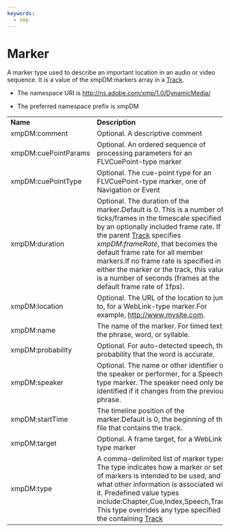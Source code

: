 ```yaml
---
keywords:
  - xmp
---
```


# Marker

A marker type used to describe an important location in an audio or video sequence. It is a value of the xmpDM:markers array in a [Track](Track.md).

- The namespace URI is http://ns.adobe.com/xmp/1.0/DynamicMedia/

- The preferred namespace prefix is xmpDM

|    |           |    |
|----|-----------|----|
|**Name**|**Description**|**Type**|
|xmpDM:comment|Optional. A descriptive comment  |[Text](./CoreProperties.md#text)|
|xmpDM:cuePointParams|Optional. An ordered sequence of processing parameters for an FLVCuePoint-type marker  |Ordered array of [CuePointParam](./CuePointParam.md)|
|xmpDM:cuePointType|Optional. The cue-point type for an FLVCuePoint-type marker, one of Navigation or Event  |[Text](./CoreProperties.md#text)|
|xmpDM:duration|Optional. The duration of the marker.Default is 0. This is a number of ticks/frames in the timescale specified by an optionally included frame rate. If the parent [Track](Track.md) specifies *xmpDM:frameRate*, that becomes the default frame rate for all member markers.If no frame rate is specified in either the marker or the track, this value is a number of seconds (frames at the default frame rate of 1fps).  |[FrameCount](./CoreProperties.md#framecount)|
|xmpDM:location|Optional. The URL of the location to jump to, for a WebLink-type marker.For example, http://www.mysite.com.  |[URI](./CoreProperties.md#uri)|
|xmpDM:name|The name of the marker. For timed text, the phrase, word, or syllable.  |[Text](./CoreProperties.md#text)|
|xmpDM:probability|Optional. For auto-detected speech, the probability that the word is accurate.  |[Real](./CoreProperties.md#real)|
|xmpDM:speaker|Optional. The name or other identifier of the speaker or performer, for a Speech-type marker. The speaker need only be identified if it changes from the previous phrase.  |[Text](./CoreProperties.md#text)|
|xmpDM:startTime|The timeline position of the marker.Default is 0, the beginning of the file that contains the track.  |[FrameCount](./CoreProperties.md#framecount)|
|xmpDM:target|Optional. A frame target, for a WebLink-type marker  |[Text](./CoreProperties.md#text)|
|xmpDM:type|A comma-delimited list of marker types. The type indicates how a marker or set of markers is intended to be used, and what other information is associated with it. Predefined value types include:Chapter,Cue,Index,Speech,Track. This type overrides any type specified in the containing [Track](Track.md) |Open Choice of [Text](./CoreProperties.md#text)|
